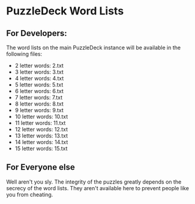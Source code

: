 # PuzzleDeck Word Lists

## For Developers:

The word lists on the main PuzzleDeck instance will be available in the following files:

- 2 letter words: 2.txt
- 3 letter words: 3.txt
- 4 letter words: 4.txt
- 5 letter words: 5.txt
- 6 letter words: 6.txt
- 7 letter words: 7.txt
- 8 letter words: 8.txt
- 9 letter words: 9.txt
- 10 letter words: 10.txt
- 11 letter words: 11.txt
- 12 letter words: 12.txt
- 13 letter words: 13.txt
- 14 letter words: 14.txt
- 15 letter words: 15.txt

## For Everyone else

Well aren't you sly. The integrity of the puzzles greatly depends on the secrecy of the word lists. They aren't available here to prevent people like you from cheating.